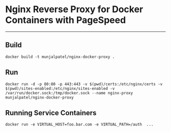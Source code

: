 # Nginx Reverse Proxy for Docker Containers with PageSpeed
---

## Build

	docker build -t munjalpatel/nginx-docker-proxy .

## Run

	docker run -d -p 80:80 -p 443:443 -v $(pwd)/certs:/etc/nginx/certs -v $(pwd)/sites-enabled:/etc/nginx/sites-enabled -v /var/run/docker.sock:/tmp/docker.sock --name nginx-proxy munjalpatel/nginx-docker-proxy
    
## Running Service Containers

    docker run -e VIRTUAL_HOST=foo.bar.com -e VIRTUAL_PATH=/auth  ...